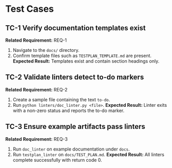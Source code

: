 # Test Cases

## TC-1 Verify documentation templates exist
**Related Requirement:** REQ-1
1. Navigate to the `docs/` directory.
2. Confirm template files such as `TESTPLAN_TEMPLATE.md` are present.
**Expected Result:** Templates exist and contain section headings only.

## TC-2 Validate linters detect to-do markers
**Related Requirement:** REQ-2
1. Create a sample file containing the text `to-do`.
2. Run `python linters/doc_linter.py <file>`.
**Expected Result:** Linter exits with a non-zero status and reports the to-do marker.

## TC-3 Ensure example artifacts pass linters
**Related Requirement:** REQ-3
1. Run `doc_linter` on example documentation under `docs`.
2. Run `testplan_linter` on `docs/TEST_PLAN.md`.
**Expected Result:** All linters complete successfully with return code 0.
